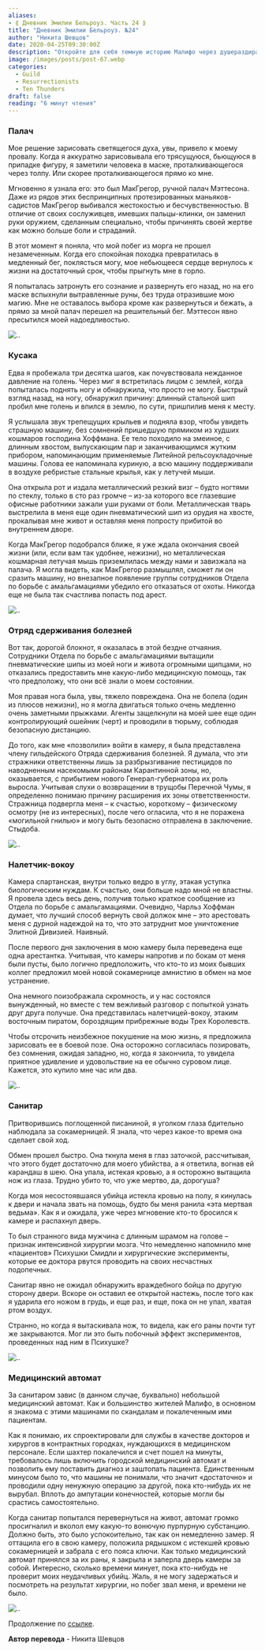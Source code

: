 ```yaml
---
aliases: 
- ⟪ Дневник Эмилии Бельроуз. Часть 24 ⟫
title: "Дневник Эмилии Бельроуз. №24"
author: "Никита Шевцов"
date: 2020-04-25T09:30:00Z
description: "Откройте для себя темную историю Малифо через душераздирающую встречу художника и безжалостной руки МакГрегора, приспешника Маттесона. Хватит ли магии художницы, чтобы избежать жестокой участи, которая ждет ее от рук МакГрегора? Читай дальше что бы узнать. | мистический рассказ"
image: /images/posts/post-67.webp
categories: 
  - Guild
  - Resurrectionists
  - Ten Thunders
draft: false
reading: "6 минут чтения"
---
```


### Палач

Мое решение зарисовать светящегося духа, увы, привело к моему провалу. Когда я аккуратно зарисовывала его трясущуюся, бьющуюся в припадке фигуру, я заметили человека в маске, проталкивающегося через толпу. Или скорее проталкивающегося прямо ко мне.

Мгновенно я узнала его: это был МакГрегор, ручной палач Мэттесона. Даже из рядов этих беспринципных протезированных маньяков-садистов МакГрегор выбивался жестокостью и бесчувственностью. В отличие от своих сослуживцев, имевших пальцы-клинки, он заменил руки оружием, сделанным специально, чтобы причинять своей жертве как можно больше боли и страданий.

В этот момент я поняла, что мой побег из морга не прошел незамеченным. Когда его спокойная походка превратилась в медленный бег, поклясться могу, мое небьющееся сердце вернулось к жизни на достаточный срок, чтобы прыгнуть мне в горло.

Я попыталась затронуть его сознание и развернуть его назад, но на его маске вспыхнули вытравленные руны, без труда отразившие мою магию. Мне не оставалось выбора кроме как развернуться и бежать, а прямо за мной палач перешел на решительный бег. Мэттесон явно пресытился моей надоедливостью.

![..](/images/posts/post-80_img5.webp)


### Кусака

Едва я пробежала три десятка шагов, как почувствовала нежданное давление на голень. Через миг я встретилась лицом с землей, когда попыталась поднять ногу и обнаружила, что просто не могу. Быстрый взгляд назад, на ногу, обнаружил причину: длинный стальной шип пробил мне голень и впился в землю, по сути, пришпилив меня к месту.

Я услышала звук трепещущих крыльев и подняла взор, чтобы увидеть страшную машину, без сомнений пришедшую прямиком из худших кошмаров господина Хоффмана. Ее тело походило на змеиное, с длинным хвостом, выпускающим пар и заканчивающимся жутким прибором, напоминающим применяемые Литейной рельсоукладочные машины. Голова ее напоминала куриную, а всю машину поддерживали в воздухе ребристые стальные крылья, как у летучей мыши.

Она открыла рот и издала металлический резкий визг – будто ногтями по стеклу, только в сто раз громче – из-за которого все глазевшие офисные работники зажали уши руками от боли. Металлическая тварь выстрелила в меня еще один пневматический шип из орудия на хвосте, прокалывая мне живот и оставляя меня попросту прибитой во внутреннем дворе.

Когда МакГрегор подобрался ближе, я уже ждала окончания своей жизни (или, если вам так удобнее, нежизни), но металлическая кошмарная летучая мышь приземлилась между нами и завизжала на палача. Я могла видеть, как МакГрегор размышлял, сможет ли он сразить машину, но внезапное появление группы сотрудников Отдела по борьбе с амальгамациями убедило его отказаться от охоты. Никогда еще не была так счастлива попасть под арест.

![..](/images/posts/post-79_img2.webp)


### Отряд сдерживания болезней

Вот так, дорогой блокнот, я оказалась в этой бездне отчаяния. Сотрудники Отдела по борьбе с амальгамациями вытащили пневматические шипы из моей ноги и живота огромными щипцами, но отказались предоставить мне какую-либо медицинскую помощь, так что предположу, что они всё знали о моем состоянии.

Моя правая нога была, увы, тяжело повреждена. Она не болела (один из плюсов нежизни), но я могла двигаться только очень медленно очень заметными прыжками. Агенты защелкнули на моей шее еще один контролирующий ошейник (черт) и проводили в тюрьму, соблюдая безопасную дистанцию.

До того, как мне «позволили» войти в камеру, я была представлена члену гильдейского Отряда сдерживания болезней. Я думала, что эти стражники ответственны лишь за разбрызгивание пестицидов по наводненным насекомыми районам Карантинной зоны, но, оказывается, с прибытием нового Генерал-губернатора их роль выросла. Учитывая слухи о возвращении в трущобы Перечной Чумы, я определенно понимаю причину расширения их зоны ответственности. Стражница подвергла меня – к счастью, короткому – физическому осмотру (не из интересных), после чего огласила, что я не поражена «могильной гнилью» и могу быть безопасно отправлена в заключение. Стыдоба.

![..](/images/posts/post-79_img3.webp)


### Налетчик-вокоу

Камера спартанская, внутри только ведро в углу, этакая уступка биологическим нуждам. К счастью, они больше надо мной не властны. Я провела здесь весь день, получив только краткое сообщение из Отдела по борьбе с амальгамациями. Очевидно, Чарльз Хоффман думает, что лучший способ вернуть свой должок мне – это арестовать меня с дурной надеждой на то, что это затруднит мое уничтожение Элитной Дивизией. Наивный.

После первого дня заключения в мою камеру была переведена еще одна арестантка. Учитывая, что камеры напротив и по бокам от меня были пусты, было логично предположить, что кто-то из моих бывших коллег предложил моей новой сокамернице амнистию в обмен на мое устранение.

Она немного поизображала скромность, и у нас состоялся вынужденный, но вместе с тем вежливый разговор с попыткой узнать друг друга получше. Она представилась налетчицей-вокоу, этаким восточным пиратом, бороздящим прибрежные воды Трех Королевств.

Чтобы отсрочить неизбежное покушение на мою жизнь, я предложила зарисовать ее в боевой позе. Она осторожно согласилась позировать, без сомнения, ожидая западню, но, когда я закончила, то увидела приятное удивление и удовольствие на ее обычно суровом лице. Кажется, это купило мне час или два.

![..](/images/posts/post-79_img4.webp)


### Санитар

Притворившись поглощенной писаниной, я уголком глаза бдительно наблюдала за сокамерницей. Я знала, что через какое-то время она сделает свой ход.

Обмен прошел быстро. Она ткнула меня в глаз заточкой, рассчитывая, что этого будет достаточно для моего убийства, а я ответила, вогнав ей карандаш в шею. Она упала, истекая кровью, а я осторожно вытащила нож из глаза. Трудно убито то, что уже мертво, да, дорогуша?

Когда моя несостоявшаяся убийца истекла кровью на полу, я кинулась к двери и начала звать на помощь, будто бы меня ранила «эта мертвая ведьма». Как я и ожидала, уже через мгновение кто-то бросился к камере и распахнул дверь.

То был странного вида мужчина с длинным шрамом на голове – признак интенсивной хирургии мозга. Что немедленно напомнило мне «пациентов» Психушки Смидли и хирургические эксперименты, которые ее доктора рвутся проводить на своих несчастных подопечных.

Санитар явно не ожидал обнаружить враждебного бойца по другую сторону двери. Вскоре он оставил ее открытой настежь, после того как я ударила его ножом в грудь, и еще раз, и еще, пока он не упал, хватая ртом воздух.

Странно, но когда я вытаскивала нож, то видела, как его раны почти тут же закрываются. Мог ли это быть побочный эффект экспериментов, проведенных над ним в Психушке?

![..](/images/posts/post-79_img5.webp)


### Медицинский автомат

За санитаром завис (в данном случае, буквально) небольшой медицинский автомат. Как и большинство жителей Малифо, в основном я знакома с этими машинами по скандалам и покалеченным ими пациентам.

Как я понимаю, их спроектировали для службы в качестве докторов и хирургов в контрактных городках, нуждающихся в медицинском персонале. Если шахтер покалечился и счет пошел на минуты, требовалось лишь включить городской медицинский автомат и позволить ему поставить диагноз и заштопать пациента. Единственным минусом было то, что машины не понимали, что значит «достаточно» и проводили одну ненужную операцию за другой, пока кто-нибудь их не вырубал. Вплоть до ампутации конечностей, которые могли бы срастись самостоятельно.

Когда санитар попытался перевернуться на живот, автомат громко просигналил и вколол ему какую-то вонючую пурпурную субстанцию. Должно быть, это было успокоительно, так как он немедленно замер. Я оттащила его в свою камеру, положила рядышком с истекшей кровью сокамерницей и забрала с его пояса ключи. Как только медицинский автомат принялся за их раны, я закрыла и заперла дверь камеры за собой. Интересно, сколько времени минует, пока кто-нибудь не проверит моих неудачливых убийц. Жаль, я не могу задержаться и посмотреть на результат хирургии, но побег звал меня, и времени не было.

![..](/images/posts/post-79_img6.webp)


Продолжение по [ссылке](http://malifaux.vercel.app/posts/post-80).


**Автор перевода** - Никита Шевцов



